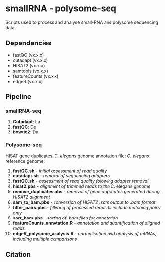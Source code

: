 # smallRNA - polysome-seq
Scripts used to process and analyse small-RNA and polysome sequencing data.

## Dependencies
* fastQC (vx.x.x)
* cutadapt (vx.x.x)
* HISAT2 (vx.x.x)
* samtools (vx.x.x)
* featureCounts (vx.x.x)
* edgeR (vx.x.x)
 

## Pipeline
### smallRNA-seq
1. **Cutadapt**: La
2. **fastQC**: De
3. **bowtie2**: Da

### Polysome-seq

HISAT gene duplicates:
_C. elegans_ genome annotation file:
_C. elegans_ reference genome:


1. **fastQC.sh** - _initial assessment of read quality_
2. **cutadapt.sh** - _removal of sequencing adapters_
3. **fastQC.sh** - _assessment of read quality folowing adapter removal_
4. **hisat2.pbs** - _alignment of trimmed reads to the_ C. elegans _genome_
5.  **remove_duplicates.pbs** - _removal of gene duplicates generated during HISAT2 alignment_
6. **sam_to_bam.pbs** - _conversion of HISAT2 .sam output to .bam format_
7.  **filter_pairs.pbs** - _filtering of processed reads to include matching pairs only_
8.  **sort_bam.pbs** - _sorting of .bam files for annotation_
9.  **featureCounts_annotation.R** - _annotation and quantification of aligned reads_
10. **edgeR_polysome_analysis.R** - _normalisation and analysis of mRNAs, including multiple comparisons_



## Citation
